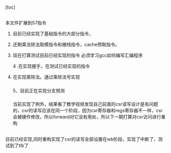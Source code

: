 # 

[toc]
##
本文件扩展到57指令

1. 目前已经实现了基础指令的大部分指令，
2. 还剩乘法除法取模指令和栅栈指令，cache预取指令。
3. 现在打算测试目前已经实现的指令
   必须学习gcc如何编写汇编程序

   4 .在实现握手，在测试已经实现的指令
4. 在实现乘除法。通过乘除法号实现
   
   ### 
   
   5、目前正在实现分支预测
   
   ### 
   当前实现了例外，结果看了教学视频发现自己前面的csr读写设计是有问题的，csr的读写应该在同一个阶段，因为csr寄存器和regs寄存器不一样，csr会被硬件修改，所以forward对它没有用处，所以下一期打算对csr访问进行重构
   ## 
  目前已经实现,同时重构实现了csr的读写全部设置在wb阶段，实现了中断了，测试到了tlb了 
   ## 
